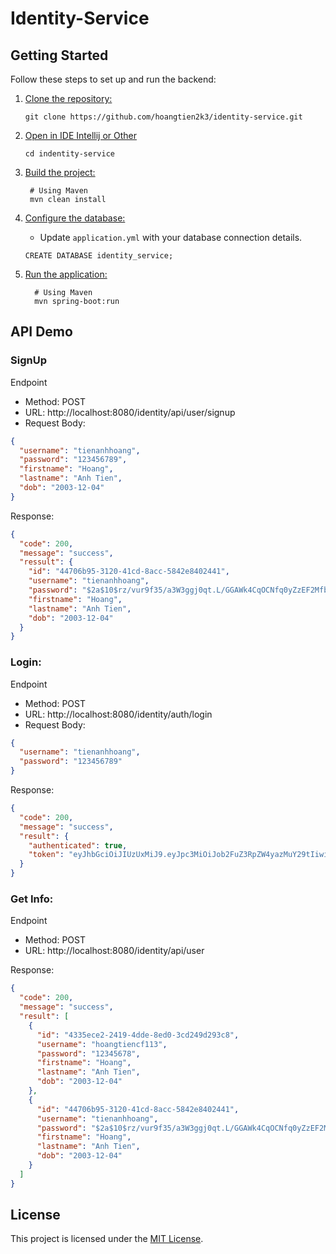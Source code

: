 # Identity-Service

## Getting Started

Follow these steps to set up and run the backend:

1. [Clone the repository:]()
    ```text
    git clone https://github.com/hoangtien2k3/identity-service.git
    ```

2. [Open in IDE Intellij or Other]()
    ```text
    cd indentity-service
    ```

3. [Build the project:]()
    ```text
     # Using Maven
     mvn clean install
    ```

4. [Configure the database:]()

    - Update `application.yml` with your database connection details.

    ```text
    CREATE DATABASE identity_service;
    ```

5. [Run the application:]()
    ```text
      # Using Maven
      mvn spring-boot:run
    ```

## API Demo

### SignUp

Endpoint

- Method: POST
- URL: http://localhost:8080/identity/api/user/signup
- Request Body:

```json
{
  "username": "tienanhhoang",
  "password": "123456789",
  "firstname": "Hoang",
  "lastname": "Anh Tien",
  "dob": "2003-12-04"
}
```

Response:

```json
{
  "code": 200,
  "message": "success",
  "ressult": {
    "id": "44706b95-3120-41cd-8acc-5842e8402441",
    "username": "tienanhhoang",
    "password": "$2a$10$rz/vur9f35/a3W3ggj0qt.L/GGAWk4CqOCNfq0yZzEF2MfbUo1hyi",
    "firstname": "Hoang",
    "lastname": "Anh Tien",
    "dob": "2003-12-04"
  }
}
```

### Login:

Endpoint

- Method: POST
- URL: http://localhost:8080/identity/auth/login
- Request Body:

```json
{
  "username": "tienanhhoang",
  "password": "123456789"
}
```

Response:

```json
{
  "code": 200,
  "message": "success",
  "result": {
    "authenticated": true,
    "token": "eyJhbGciOiJIUzUxMiJ9.eyJpc3MiOiJob2FuZ3RpZW4yazMuY29tIiwic3ViIjoidGllbmFuaGhvYW5nIiwiZXhwIjoxNzExNjI3ODg4LCJjdXN0b21DbGFpbSI6IkN1c3RvbSIsImlhdCI6MTcxMTYyNDI4OH0.n3ZR7qZ7-WPPRhakelrM2T_CiInuUHXL5yyCfw59ABxdPgUXTKC31IyMrpPdOHa16C7OUkZPO40OmhUzyfdm5g"
  }
}
```

### Get Info:

Endpoint

- Method: POST
- URL: http://localhost:8080/identity/api/user

Response:

```json
{
  "code": 200,
  "message": "success",
  "result": [
    {
      "id": "4335ece2-2419-4dde-8ed0-3cd249d293c8",
      "username": "hoangtiencf113",
      "password": "12345678",
      "firstname": "Hoang",
      "lastname": "Anh Tien",
      "dob": "2003-12-04"
    },
    {
      "id": "44706b95-3120-41cd-8acc-5842e8402441",
      "username": "tienanhhoang",
      "password": "$2a$10$rz/vur9f35/a3W3ggj0qt.L/GGAWk4CqOCNfq0yZzEF2MfbUo1hyi",
      "firstname": "Hoang",
      "lastname": "Anh Tien",
      "dob": "2003-12-04"
    }
  ]
}
```

## License

This project is licensed under the [MIT License]().
